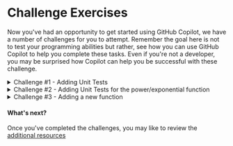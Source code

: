 # Challenge Exercises

Now you've had an opportunity to get started using GitHub Copilot, we have a number of challenges for you to attempt. Remember the goal here is not to test your programming abilities but rather, see how you can use GitHub Copilot to help you complete these tasks. Even if you're not a developer, you may be surprised how Copilot can help you be successful with these challenge.


<details>
<summary>Challenge #1 - Adding Unit Tests</summary>

### Adding Unit Tests

1. Press ```CTRL + ` ``` to open the terminal window in VS Code if it is not already open.

2. Enter ```npm test``` in the terminal window and press **ENTER** to execute the existing unit tests for the Calculator application.

3. Scroll up in the terminal window to see what tests have been executed. You should see tests for Arithmetic validation, Addition, Multiplication and Division. There are no tests for the subtraction function!

4. Open the ```/test/arithmetic.test.js``` file.

5. Scroll down to the line with the comment ```TODO: Challenge #1``` (Around line 96)

6. On the line following the comment, add a new comment to provide context to GitHub Copilot on what you want assistance to do. Try adding this comment ```// add tests for subtraction``` and press ```ENTER``` to generate a suggestion.

7. Accept the suggested line if it looks right by pressing ```TAB``` then ```ENTER```.

8. Continue accepting suggestions line by line to see how many unit tests you can have Copiloit assist you in writing.

9. Once you're happy with a few unit tests, save the file and return to the terminal window. Enter ```npm test``` and press **ENTER** to execute the unit tests again.

**NOTE:** GitHub Copilot Chat provides far more sophisticated assistance in writing unit tests using [slash commands](https://docs.github.com/en/copilot/github-copilot-chat/copilot-chat-in-ides/using-github-copilot-chat-in-your-ide#slash-commands-1). As a challenge, see if you can use Copilot Chat to create unit tests and then add coverage for edge cases.

</details>

<details>
<summary>Challenge #2 - Adding Unit Tests for the power/exponential function</summary>

### Adding Unit Tests for the power/exponential function

1. See if you can now add additional unit tests for the power/exponential function you created in the core exercise.

</details>

<details>
<summary>Challenge #3 - Adding a new function</summary>

### Adding a new function

1. See if you can now add an entirely new function to the calculator using GitHub Copilot to assist you. The previous exercises will help you locate where you want to add code. 

2. Once your function is working, consider adding the necessary unit tests to confirm it's functionality.

</details>


#### What's next?

Once you've completed the challenges, you may like to review the [additional resources](<./4. additional resources.md>)
